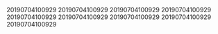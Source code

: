 20190704100929
20190704100929
20190704100929
20190704100929
20190704100929
20190704100929
20190704100929
20190704100929
20190704100929
